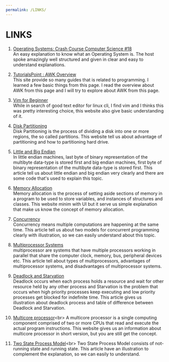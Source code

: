 ```yaml
---
permalink: /LINKS/
---
```


# LINKS

1. [Operating Systems: Crash Course Computer Science #18](https://www.youtube.com/watch?v=26QPDBe-NB8)<br>
An easy explanation to know what an Operating System is. The host spoke amazingly well structured and given in clear and easy to understand explanations.

2. [TutorialsPoint : AWK Overview](https://www.tutorialspoint.com/awk/awk_overview.htm)<br>
This site provide so many guides that is related to programming. I learned a few basic things from this page. I read the overview about AWK from this page and I will try to explore about AWK from this page.

3. [Vim for Beginner](https://www.linux.com/training-tutorials/vim-101-beginners-guide-vim/)<br>
While in search of good text editor for linux cli, I find vim and I thinks this was pretty interesting choice, this website also give basic understanding of it.

4. [Disk Partitioning](https://www.partitionwizard.com/help/what-is-disk-partitioning.html)<br>
Disk Partitioning is the process of dividing a disk into one or more regions, the so called partitions. This website  tell us about advantage of partitioning and how to partitioning hard drive.

5. [Little and Big Endian](https://www.geeksforgeeks.org/little-and-big-endian-mystery/)<br>
In little endian machines, last byte of binary representation of the multibyte data-type is stored first and  big endian machines, first byte of binary representation of the multibyte data-type is stored first.
This article tell us about little endian and big endian very clearly and there are some code that's used to explain this topic.

6. [Memory Allocation](https://www.cs.uah.edu/~rcoleman/Common/C_Reference/MemoryAlloc.html)<br>
Memory allocation is the process of setting aside sections of memory in a program to be used to store variables, and instances of structures and classes.
This website minim with UI but it serve us simple explanation that make us know the concept of memory allocation. 

7. [Concurrency](https://web.mit.edu/6.005/www/fa14/classes/17-concurrency/)<br>
Concurrency means multiple computations are happening at the same time. 
This article tell us about two models for concurrent programming clearly with illustration, so we can easily understand about this topic.

8. [Multiprocessor Systems](https://www.tutorialspoint.com/Multiprocessor-Systems)<br>
multiprocessor are systems that have multiple processors working in parallel that share the computer clock, memory, bus, peripheral devices etc.
This article tell about types of multiprocessors, advantages of multiprocessor systems, and disadvantages of multiprocessor systems. 

9. [Deadlock and Starvation](https://www.geeksforgeeks.org/difference-between-deadlock-and-starvation-in-os/)<br>
Deadlock occurs when each process holds a resource and wait for other resource held by any other process and Starvation is the problem that occurs when high priority processes keep executing and low priority processes get blocked for indefinite time.
This article gives us illustration about deadlock process and table of difference between Deadlock and Starvation.

10. [Multicore processor](https://www.computerhope.com/jargon/m/multcore.htm#:~:text=A%20multicore%20processor%20is%20a,advantage%20of%20the%20unique%20architecture.)<br>
A multicore processor is a single computing component comprised of two or more CPUs that read and execute the actual program instructions.
This website gives us an information about multicore processor in short version, but you are still get the concept.

11. [Two State Process Model](https://slaystudy.com/process-state-models-in-operating-system/#:~:text=Two%20State%20Process%20Model%20consists,Running%20State%3A%20Process%20currently%20executing.)<br>
Two State Process Model consists of not-running state and running state.
This article have an illustration to complement the explanation, so we can easily to understand.